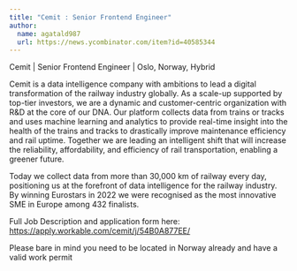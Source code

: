 ```yaml
---
title: "Cemit : Senior Frontend Engineer"
author:
  name: agatald987
  url: https://news.ycombinator.com/item?id=40585344
---
```

Cemit | Senior Frontend Engineer | Oslo, Norway, Hybrid

Cemit is a data intelligence company with ambitions to lead a digital transformation of the railway industry globally. As a scale-up supported by top-tier investors, we are a dynamic and customer-centric organization with R&amp;D at the core of our DNA.  Our platform collects data from trains or tracks and uses machine learning and analytics to provide real-time insight into the health of the trains and tracks to drastically improve maintenance efficiency and rail uptime. Together we are leading an intelligent shift that will increase the reliability, affordability, and efficiency of rail transportation, enabling a greener future.

Today we collect data from more than 30,000 km of railway every day, positioning us at the forefront of data intelligence for the railway industry. By winning Eurostars in 2022 we were recognised as the most innovative SME in Europe among 432 finalists.

Full Job Description and application form here: <a href="https:&#x2F;&#x2F;apply.workable.com&#x2F;cemit&#x2F;j&#x2F;54B0A877EE&#x2F;" rel="nofollow">https:&#x2F;&#x2F;apply.workable.com&#x2F;cemit&#x2F;j&#x2F;54B0A877EE&#x2F;</a>

Please bare in mind you need to be located in Norway already and have a valid work permit
